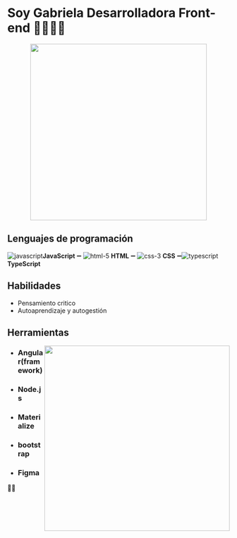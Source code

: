 # Soy Gabriela Desarrolladora Front-end 👩🏽‍💻👋

<p align="center">
<img width="400" src="https://i.pinimg.com/564x/8d/85/6d/8d856d73c15c6281d004b33f291412bf.jpg">
</p>

## Lenguajes de programación
![javascript](https://user-images.githubusercontent.com/82047077/139560796-17a31bd8-bd72-48ec-86c2-62ad1eb9efbf.png)**JavaScript** ➖  ![html-5](https://user-images.githubusercontent.com/82047077/139560807-a488362c-bc55-4396-b8cf-36c806c10c68.png) **HTML** ➖ ![css-3](https://user-images.githubusercontent.com/82047077/139560812-c207812b-b08d-4e0c-b8f5-2eae26baa04b.png) **CSS** ➖![typescript](https://user-images.githubusercontent.com/82047077/139560825-69761969-b1fb-4932-9459-71f5bcd3485c.png) **TypeScript**

 ## Habilidades
- Pensamiento critico
- Autoaprendizaje y autogestión 

## Herramientas

<img align="right" width="420" src="https://user-images.githubusercontent.com/82047077/145615766-964bb138-e8aa-4776-8ce5-2f1556065ee9.png">


 * ### Angular(framework)
 * ### Node.js
 * ### Materialize
 * ### bootstrap
 * ### Figma

🤝😊

